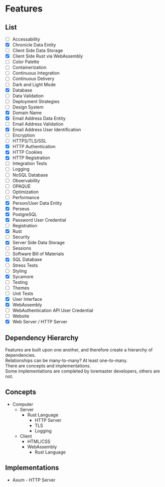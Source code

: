 # Features

## List

- [ ] Accessability
- [x] Chronicle Data Entity
- [ ] Client Side Data Storage
- [x] Client Side Rust via WebAssembly
- [ ] Color Palette
- [ ] Containerization
- [ ] Continuous Integration
- [ ] Continuous Delivery
- [ ] Dark and Light Mode
- [x] Database
- [ ] Data Validation
- [ ] Deployment Strategies
- [ ] Design System
- [x] Domain Name
- [x] Email Address Data Entity
- [ ] Email Address Validation
- [x] Email Address User Identification
- [ ] Encryption
- [ ] HTTPS/TLS/SSL
- [x] HTTP Authentication
- [x] HTTP Cookies
- [x] HTTP Registration
- [ ] Integration Tests
- [ ] Logging
- [ ] NoSQL Database
- [ ] Observability
- [ ] OPAQUE
- [ ] Optimization
- [ ] Performance
- [x] Person/User Data Entity
- [x] Perseus
- [x] PostgreSQL
- [x] Password User Credential
- [ ] Registration
- [x] Rust
- [ ] Security
- [x] Server Side Data Storage
- [ ] Sessions
- [ ] Software Bill of Materials
- [x] SQL Database
- [ ] Stress Tests
- [ ] Styling
- [x] Sycamore
- [ ] Testing
- [ ] Themes
- [ ] Unit Tests
- [x] User Interface
- [x] WebAssembly
- [ ] WebAuthentication API User Credential
- [ ] Website
- [x] Web Server / HTTP Server

## Dependency Hierarchy

Features are built upon one another, and therefore create a hierarchy of dependencies.  
Relationships can be many-to-many? At least one-to-many.  
There are concepts and implementations.  
Some implementations are completed by loremaster developers, others are not.  

## Concepts

- Computer
  - Server
    - Rust Language
      - HTTP Server
      - TLS
      - Logging
  - Client
    - HTML/CSS
    - WebAssembly
      - Rust Language

## Implementations

- Axum - HTTP Server
